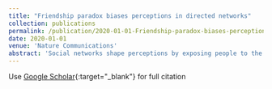 ```yaml
---
title: "Friendship paradox biases perceptions in directed networks"
collection: publications
permalink: /publication/2020-01-01-Friendship-paradox-biases-perceptions-in-directed-networks
date: 2020-01-01
venue: 'Nature Communications'
abstract: 'Social networks shape perceptions by exposing people to the actions and opinions of their peers. However, the perceived popularity of a trait or an opinion may be very different from its actual popularity. We attribute this perception bias to friendship paradox and identify conditions under which it appears. We validate the findings empirically using Twitter data. Within posts made by users in our sample, we identify topics that appear more often within users&apos; social feeds than they do globally among all posts. We also present a polling algorithm that leverages the friendship paradox to obtain a statistically efficient estimate of a topic&apos;s global prevalence from biased individual perceptions. We characterize the polling estimate and validate it through synthetic polling experiments on Twitter data. Our paper elucidates the non-intuitive ways in which the structure of directed networks can distort perceptions and presents approaches to mitigate this bias.'
---
```

Use [Google Scholar](https://scholar.google.com/scholar?q=Friendship+paradox+biases+perceptions+in+directed+networks){:target="_blank"} for full citation